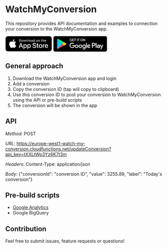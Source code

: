 # WatchMyConversion
This repository provides API documentation and examples to connection your conversion to the WatchMyConversion app.

<a target="_blank" href="https://apps.apple.com/us/app/watchmyconversion/id1536934658"><img src="docs/assets/img/apple-store-badge.png" alt="Download on the App Store" height="50"/></a>
<a target="_blank" href="https://play.google.com/store/apps/details?id=nl.wewantweb.watchmyconversion"><img src="docs/assets/img/google-play-badge.png" alt="Get on Google Play" height="50"/></a>


## General approach
1. Download the WatchMyConversion app and login
2. Add a conversion
3. Copy the conversion ID (tap will copy to clipboard)
4. Use this conversion ID to post your conversion to WatchMyConversion using the API or pre-build scripts
5. The conversion will be shown in the app

## API
*Method*: POST

*URL*: https://europe-west1-watch-my-conversion.cloudfunctions.net/updateConversion?api_key=tXXLtWp3Yz6K7t3m

*Headers*: Content-Type: application/json

*Body*: {"conversionId": "conversion ID", "value": 3255.89, "label": "Today's conversion"}


## Pre-build scripts
- [Google Analytics](examples/google-analytics/README.md)
- Google BigQuery

## Contribution
Feel free to submit issues, feature requests or questions!